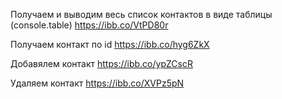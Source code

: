 Получаем и выводим весь список контактов в виде таблицы (console.table)
https://ibb.co/VtPD80r

Получаем контакт по id
https://ibb.co/hyg6ZkX

Добавялем контакт
https://ibb.co/ypZCscR

Удаляем контакт
https://ibb.co/XVPz5pN
